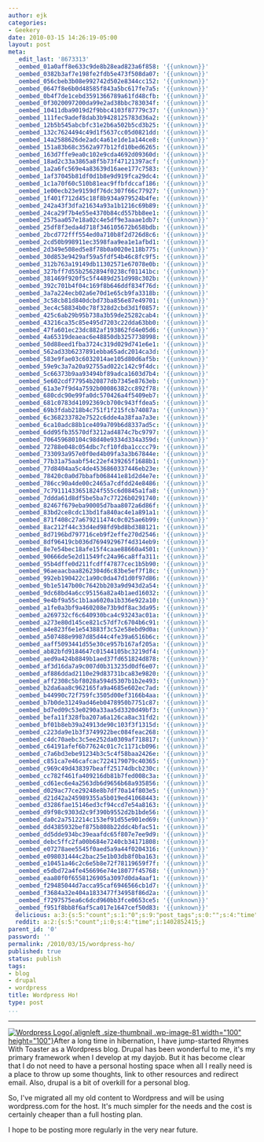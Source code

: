 ```yaml
---
author: ejk
categories:
- Geekery
date: 2010-03-15 14:26:19-05:00
layout: post
meta:
  _edit_last: '8673313'
  _oembed_01a0aff8e633c9de8b28ead823a6f858: '{{unknown}}'
  _oembed_0382b3af7e198fe2fdb5e473f508da07: '{{unknown}}'
  _oembed_056cbeb3b08e992742d502e8344cc152: '{{unknown}}'
  _oembed_0647f8e6b0d48585f843a5bc617fe7a5: '{{unknown}}'
  _oembed_0b4f7de1cebd3591366789a61fd48cfb: '{{unknown}}'
  _oembed_0f3020097200da99e2ad38bbc783034f: '{{unknown}}'
  _oembed_10411dba9019d2f9bbc4103f87779c37: '{{unknown}}'
  _oembed_111fec9adef8dab3b9428125783d36a2: '{{unknown}}'
  _oembed_12b5b545abcbfc31e2b6a502b5cd3b25: '{{unknown}}'
  _oembed_132c7624494c49d1f5637cc05d0821dd: '{{unknown}}'
  _oembed_14a2588626de2adc4a61e1de1a144ce8: '{{unknown}}'
  _oembed_151a83b68c3562a977b12fd10bed6265: '{{unknown}}'
  _oembed_163d7ffe9ea0c102e9cda4692d09360d: '{{unknown}}'
  _oembed_18ad2c33a3865a8f5b73f47121397acf: '{{unknown}}'
  _oembed_1a2a6fc569e4a83639d16aee177c7583: '{{unknown}}'
  _oembed_1af37045b81df0d1b8e9d919fca29dc4: '{{unknown}}'
  _oembed_1c1a70f60c510b81eac9ffbfdccaf186: '{{unknown}}'
  _oembed_1e00ecb23e9159df76dc307f66c77927: '{{unknown}}'
  _oembed_1f401f712d45c18f8b934a979524b4fe: '{{unknown}}'
  _oembed_242a43f3dfa21634a93a1b1216c69b89: '{{unknown}}'
  _oembed_24ca29f7b4e55e4370b84cd557bb8ee1: '{{unknown}}'
  _oembed_2575aa057e18a02c4e5df9e3aaae1db7: '{{unknown}}'
  _oembed_25df8f3eda4d718f346105672b658bdb: '{{unknown}}'
  _oembed_2bcd772fff554ed0a710b8f2d726d8c6: '{{unknown}}'
  _oembed_2cd50b998911ec3598faa9ea1e1afbd1: '{{unknown}}'
  _oembed_2d349e508ed5e8f78b0a0020e118b775: '{{unknown}}'
  _oembed_30d853e9429af59a5fdf54b46c8fc9f5: '{{unknown}}'
  _oembed_312b763a19149db11302571e67078e0b: '{{unknown}}'
  _oembed_327bff7d55b2562894f0238cf01141bc: '{{unknown}}'
  _oembed_381469f920f5c5f4489d251d998c302b: '{{unknown}}'
  _oembed_392c701b4f04c169f8b646ddf834f76d: '{{unknown}}'
  _oembed_3a7a224ecb02a6e70d1e65cb9fa3318b: '{{unknown}}'
  _oembed_3c58cb81d840dcbd73ba856e87e49701: '{{unknown}}'
  _oembed_3ec4c58834b0c78f328d2cbd3d1f0857: '{{unknown}}'
  _oembed_425c6ab29b95b738a3b59de25282cab4: '{{unknown}}'
  _oembed_43216ca35c85e495d7203c22dda63bb0: '{{unknown}}'
  _oembed_47fa601ec23dc882af193862fd4e05d6: '{{unknown}}'
  _oembed_4a65319deaeac6e48850db3257738998: '{{unknown}}'
  _oembed_50d88eed1fba3724c319d029d741e6e1: '{{unknown}}'
  _oembed_562ad33b6237891ebba65adc2014ca3d: '{{unknown}}'
  _oembed_583e9fae03c6032014ae105d80d6af5b: '{{unknown}}'
  _oembed_59e9c3a7a20a92755ad022c142c9f4dc: '{{unknown}}'
  _oembed_5c66373b9aa93494bf89adca1603d7b4: '{{unknown}}'
  _oembed_5e602cdf77954b20877db7345e8763eb: '{{unknown}}'
  _oembed_61a3e7f9d4a7592b00086382cc892f78: '{{unknown}}'
  _oembed_680cdc90e99fa0dc570426a4f5409eb7: '{{unknown}}'
  _oembed_681c0783d41092369cb700c943ffdea5: '{{unknown}}'
  _oembed_69b3fdab218b4c751f1f215fcb74087a: '{{unknown}}'
  _oembed_6c368233782e7522c6dde4a38faa7a3e: '{{unknown}}'
  _oembed_6ca10adc88b1ce409a709b6d8337ad5c: '{{unknown}}'
  _oembed_6dd95fb35570df3212ad4874c7bc9797: '{{unknown}}'
  _oembed_706459680104c98d40e9334d334a359d: '{{unknown}}'
  _oembed_72788e048c054dbc7cf10fdba1cccc79: '{{unknown}}'
  _oembed_733093a957e0f0ed4b09fa3a3b67844e: '{{unknown}}'
  _oembed_77b31a75aabf54c22ef439265f1688b1: '{{unknown}}'
  _oembed_77d8404aa5c4de4536860337446eb23e: '{{unknown}}'
  _oembed_78420c0a0d7bbafb068441e81d2d4e7e: '{{unknown}}'
  _oembed_786cc90a4de00c2465a7cdfdd24e8486: '{{unknown}}'
  _oembed_7c79111433651824f555c6d0845a1fa8: '{{unknown}}'
  _oembed_7ddda61d8df5be5ba7c77226b0291740: '{{unknown}}'
  _oembed_82467f679eba90005d7baa8072a6d86f: '{{unknown}}'
  _oembed_83bd2ce8cdc13bd1fa840ac4e1a891a1: '{{unknown}}'
  _oembed_871f408c27a679211474c0c025ae6b99: '{{unknown}}'
  _oembed_8ac212f44c33d4ed98fd9bd8bd388121: '{{unknown}}'
  _oembed_8d7196bd797716ceb9f2effe270d2546: '{{unknown}}'
  _oembed_8df96419cb036d769492967f4d314eb9: '{{unknown}}'
  _oembed_8e7e54bec18afe15f4caae88660a4501: '{{unknown}}'
  _oembed_90666de5e2d11549fc24a96ca8ffa311: '{{unknown}}'
  _oembed_95b4dffe0d211fcdff47877cec1b5b90: '{{unknown}}'
  _oembed_96aeaacbaa8262304d6c83be5ef7f18c: '{{unknown}}'
  _oembed_992eb190422c1a90c0da47d1d0f97d86: '{{unknown}}'
  _oembed_9b1e5147b00c7642bb203a9d943d2a54: '{{unknown}}'
  _oembed_9dc68bd4a6cc95156a82a4b1aed16032: '{{unknown}}'
  _oembed_9e4bf9a55c1b1aa6020a1b336e922a10: '{{unknown}}'
  _oembed_a1fe0a3bf9a460208e73b9df8ac3da95: '{{unknown}}'
  _oembed_a269732cf6c640930bca4c93243ac01a: '{{unknown}}'
  _oembed_a273e80d145ce821c57df7c6704b6c91: '{{unknown}}'
  _oembed_a4e823f6e1e543883f3c52e58ebd9d0a: '{{unknown}}'
  _oembed_a507488e9987d85d44c4fe39a6516b6c: '{{unknown}}'
  _oembed_aaff5093441d55e30ce957b167af205a: '{{unknown}}'
  _oembed_ab82bfd9184647c01544105bc3219df4: '{{unknown}}'
  _oembed_aed9a424b8849b1aed37fd651824d878: '{{unknown}}'
  _oembed_af3d16da7a9c007d0b313235d0df6e07: '{{unknown}}'
  _oembed_af886ddad2110e29d83731bca83e9820: '{{unknown}}'
  _oembed_aff2308c5bf8028a594d5307b1b2e493: '{{unknown}}'
  _oembed_b2da6aa8c962165fa9a4685e602ec7ad: '{{unknown}}'
  _oembed_b44990c72f759fc3505d00ef3166b4aa: '{{unknown}}'
  _oembed_b7b0de31249ad46eb0478950b7751c87: '{{unknown}}'
  _oembed_bd7ed09c53e0290a33aa5d3320d49bf3: '{{unknown}}'
  _oembed_befa11f328fba207a6a126ca8ac31fd2: '{{unknown}}'
  _oembed_bf01b8eb39a24913de90c103f3f1315d: '{{unknown}}'
  _oembed_c223da9e1b3f3749922bec084feac268: '{{unknown}}'
  _oembed_c4dc70aebc3c5ee252da0309af718817: '{{unknown}}'
  _oembed_c64191afef6b77624c01c7c1171cb096: '{{unknown}}'
  _oembed_c7a6bd3ebe91234b3c5c4f58baa2426e: '{{unknown}}'
  _oembed_c851ca7e46cafcac7224179079c40365: '{{unknown}}'
  _oembed_c969c49d438397beaff25174dbcb230c: '{{unknown}}'
  _oembed_cc782f461fa409216db81b7fed008c3a: '{{unknown}}'
  _oembed_cd61ec6e4a2563db6d9656b68a935856: '{{unknown}}'
  _oembed_d029ac77ce29248e8b7df70a14f803e5: '{{unknown}}'
  _oembed_d21d42a245989355a5b019ed41068443: '{{unknown}}'
  _oembed_d3286fae15146ed3cf94ccd7e54a8163: '{{unknown}}'
  _oembed_d9f98c9303d2c9f390b9552d2b1bde56: '{{unknown}}'
  _oembed_da0c2a7512214c153ef91d55e901ed69: '{{unknown}}'
  _oembed_dd4385932bef875b808b22ddc4bfac51: '{{unknown}}'
  _oembed_dd5dde934bc39eaafdc65f807e7ee9d9: '{{unknown}}'
  _oembed_debc5ffc2fa00b684e7240cb34171808: '{{unknown}}'
  _oembed_e07278aee5545f0aed5a9a44f0204316: '{{unknown}}'
  _oembed_e098031444c2bac25e1b03db8f0ba163: '{{unknown}}'
  _oembed_e10451a46c2c6e5b8e72f78119659f7f: '{{unknown}}'
  _oembed_e5dbd72a4fe456696e74e18077f45768: '{{unknown}}'
  _oembed_eaa80f0f6558126905a3097d0da4aaf1: '{{unknown}}'
  _oembed_f29485044d7acca95caf6946566cb1d7: '{{unknown}}'
  _oembed_f3684a32e404a1833477f34958f86d2a: '{{unknown}}'
  _oembed_f7297575ea6c6dcd960bb3fce0653ce5: '{{unknown}}'
  _oembed_f951f8bb8f6af5ca017e1647cef50d83: '{{unknown}}'
  delicious: a:3:{s:5:"count";s:1:"0";s:9:"post_tags";s:0:"";s:4:"time";s:10:"1270386598";}
  reddit: a:2:{s:5:"count";i:0;s:4:"time";i:1402852415;}
parent_id: '0'
password: ''
permalink: /2010/03/15/wordpress-ho/
published: true
status: publish
tags:
- blog
- drupal
- wordpress
title: Wordpress Ho!
type: post
...
```

---

[![](%7B%7B%20site.baseurl%20%7D%7D/assets/2010/03/23-wordpress_logo.png?w=100 "Wordpress Logo"){.alignleft .size-thumbnail .wp-image-81 width="100" height="100"}](http://rhymeswithtoaster.wordpress.com/2010/03/15/wordpress-ho/23-wordpress_logo/)After a long time in hibernation, I have jump-started Rhymes With Toaster as a Wordpress blog. Drupal has been wonderful to me, it's my primary framework when I develop at my dayjob. But it has become clear that I do not need to have a personal hosting space when all I really need is a place to throw up some thoughts, link to other resources and redirect email. Also, drupal is a bit of overkill for a personal blog.

So, I've migrated all my old content to Wordpress and will be using wordpress.com for the host. It's much simpler for the needs and the cost is certainly cheaper than a full hosting plan.

I hope to be posting more regularly in the very near future.
